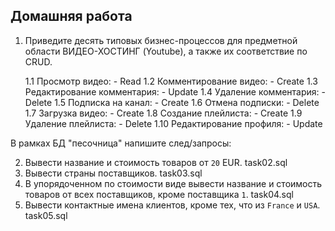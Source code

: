 ## Домашняя работа

1. Приведите десять типовых бизнес-процессов для предметной области ВИДЕО-ХОСТИНГ (Youtube), а также их соответствие по CRUD.

   1.1 Просмотр видео: - Read
   1.2 Комментирование видео: - Create
   1.3 Редактирование комментария: - Update
   1.4 Удаление комментария: - Delete
   1.5 Подписка на канал: - Create
   1.6 Отмена подписки: - Delete
   1.7 Загрузка видео: - Create
   1.8 Создание плейлиста: - Create
   1.9 Удаление плейлиста: - Delete
   1.10 Редактирование профиля: - Update

В рамках БД "песочница" напишите след/запросы:

2. Вывести название и стоимость товаров от `20` EUR.
   task02.sql
3. Вывести страны поставщиков.
   task03.sql
4. В упорядоченном по стоимости виде вывести название и стоимость товаров от всех поставщиков, кроме поставщика `1`.
   task04.sql
5. Вывести контактные имена клиентов, кроме тех, что из `France` и `USA`.
   task05.sql
